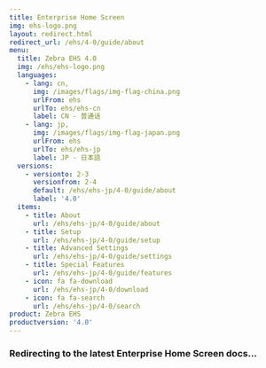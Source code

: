 ```yaml
---
title: Enterprise Home Screen
img: ehs-logo.png
layout: redirect.html
redirect_url: /ehs/4-0/guide/about
menu:
  title: Zebra EHS 4.0
  img: /ehs/ehs-logo.png
  languages:
    - lang: cn,
      img: /images/flags/img-flag-china.png
      urlFrom: ehs
      urlTo: ehs/ehs-cn
      label: CN - 普通话
    - lang: jp,
      img: /images/flags/img-flag-japan.png
      urlFrom: ehs
      urlTo: ehs/ehs-jp
      label: JP - 日本語
  versions:
    - versionto: 2-3
      versionfrom: 2-4
      default: /ehs/ehs-jp/4-0/guide/about
      label: '4.0'
  items:
    - title: About
      url: /ehs/ehs-jp/4-0/guide/about
    - title: Setup
      url: /ehs/ehs-jp/4-0/guide/setup
    - title: Advanced Settings
      url: /ehs/ehs-jp/4-0/guide/settings
    - title: Special Features
      url: /ehs/ehs-jp/4-0/guide/features
    - icon: fa fa-download
      url: /ehs/ehs-jp/4-0/download
    - icon: fa fa-search
      url: /ehs/ehs-jp/4-0/search
product: Zebra EHS
productversion: '4.0'
---
```


### Redirecting to the latest Enterprise Home Screen docs...











